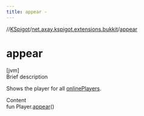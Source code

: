 ```yaml
---
title: appear -
---
```

//[KSpigot](../index.md)/[net.axay.kspigot.extensions.bukkit](index.md)/[appear](appear.md)



# appear  
[jvm]  
Brief description  


Shows the player for all [onlinePlayers](../net.axay.kspigot.extensions/index.md#net.axay.kspigot.extensions//onlinePlayers/#/PointingToDeclaration/).

  
Content  
fun Player.[appear](appear.md)()  



